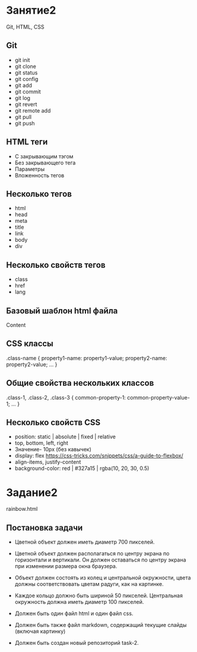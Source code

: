 # Занятие2
Git, HTML, CSS

## Git
* git init
* git clone
* git status
* git config
* git add
* git commit
* git log
* git revert
* git remote add
* git pull
* git push

## HTML теги
* С закрывающим тэгом 
* Без закрывающего тега 
* Параметры
* Вложенность тегов 

## Несколько тегов
* html
* head
* meta
* title
* link
* body
* div

## Несколько свойств тегов
* class
* href
* lang

## Базовый шаблон html файла
<!doctype html>
<html lang="">
<head>
<meta charset="utf-8">
<meta http-equiv="x-ua-compatible" content="ie=edge">
<title>Title</title>
<meta name="viewport" content="width=device-width, initial-scale=1, shrink-to-fit=no">
<link rel="stylesheet" href="main.css">
</head>
<body>
Content 
</body>
</html>

## CSS классы
.class-name {
property1-name: property1-value;
property2-name: property2-value;
…
}

## Общие свойства нескольких классов
.class-1, .class-2, .class-3 {
common-property-1: common-property-value-1;
…
}

## Несколько свойств CSS
* position: static | absolute | fixed | relative
* top, bottom, left, right
* Значение- 10px (без кавычек)
* display: flex 
https://css-tricks.com/snippets/css/a-guide-to-flexbox/
* align-items, justify-content
* background-color: red | #327a15 | rgba(10, 20, 30, 0.5)

# Задание2
rainbow.html

## Постановка задачи
* Цветной объект должен иметь диаметр 700 пикселей.
* Цветной объект должен располагаться по центру экрана по горизонтали и
вертикали. Он должен оставаться по центру экрана при изменении размера окна
браузера.

* Объект должен состоять из колец и центральной окружности, цвета должны
соответствовать цветам радуги, как на картинке.
* Каждое кольцо должно быть шириной 50 пикселей. Центральная окружность
должна иметь диаметр 100 пикселей.
* Должен быть один файл html и один файл css.
* Должен быть также файл markdown, содержащий текущие слайды (включая
картинку)
* Должен быть создан новый репозиторий task-2.